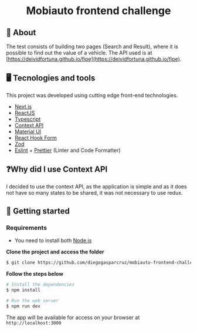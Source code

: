 <div align="center">
  <h1> Mobiauto frontend challenge </h1>
</div>

## 📜 About

The test consists of building two pages (Search and Result), where it is possible to find out the value of a vehicle. The API used is at [https://deividfortuna.github.io/fipe](https://deividfortuna.github.io/fipe).

## 🖥 Tecnologies and tools

This project was developed using cutting edge front-end technologies.

- [Next.js](https://nextjs.org/)
- [ReactJS](https://reactjs.org/)
- [Typescript](https://www.typescriptlang.org/)
- [Context API](https://reactjs.org/docs/context.html)
- [Material UI](https://mui.com/material-ui/)
- [React Hook Form](https://react-hook-form.com/)
- [Zod](https://zod.dev/)
- [Eslint](https://eslint.org/) + [Prettier](https://prettier.io/) (Linter and Code Formatter)

## ❓Why did I use Context API

I decided to use the context API, as the application is simple and as it does not have so many states to be shared, it was not necessary to use redux.

## 🚀 Getting started

### Requirements

- You need to install both [Node.js](https://nodejs.org/en/download/)

**Clone the project and access the folder**

```bash
$ git clone https://github.com/diegogasparcruz/mobiauto-frontend-challenge.git && cd mobiauto-frontend-challenge
```

**Follow the steps below**

```bash
# Install the dependencies
$ npm install

# Run the web server
$ npm run dev
```

The app will be available for access on your browser at `http://localhost:3000`
